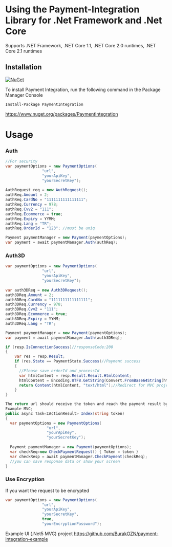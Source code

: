 # Using the Payment-Integration Library for .Net Framework and .Net Core

Supports .NET Framework, .NET Core 1.1, .NET Core 2.0 runtimes, .NET Core 2.1 runtimes
## Installation
[![NuGet](https://img.shields.io/nuget/v/paymentintegration.svg)](https://www.nuget.org/packages/PaymentIntegration)

To install Payment Integration, run the following command in the Package Manager Console

```
Install-Package PaymentIntegration
```
https://www.nuget.org/packages/PaymentIntegration

# Usage
### Auth

```csharp
//For security
var paymentOptions = new PaymentOptions(
                "url",
                "yourApiKey",
                "yourSecretKey");
                
AuthRequest req = new AuthRequest();
authReq.Amount = 2;
authReq.CardNo = "1111111111111111";
authReq.Currency = 978;
authReq.Cvv2 = "111";
authReq.Ecommerce = true;
authReq.Expiry = YYMM;
authReq.Lang = "TR";
authReq.OrderId = "123"; //must be uniq

Payment paymentManager = new Payment(paymentOptions);
var payment = await paymentManager.Auth(authReq);
```
### Auth3D

```csharp
var paymentOptions = new PaymentOptions(
                "url",
                "yourApiKey",
                "yourSecretKey");
                
var auth3DReq = new Auth3DRequest();
auth3DReq.Amount = 2;
auth3DReq.CardNo = "1111111111111111";
auth3DReq.Currency = 978;
auth3DReq.Cvv2 = "111";
auth3DReq.Ecommerce = true;
auth3DReq.Expiry = YYMM;
auth3DReq.Lang = "TR";

Payment paymentManager = new Payment(paymentOptions);
var payment = await paymentManager.Auth(auth3DReq);

if (resp.IsConnectionSuccess)//responseCode:200
{
    var res = resp.Result;
    if (res.State == PaymentState.Success)//Payment success
    {
      //Please save orderId and processId
      var htmlContent = resp.Result.Result.HtmlContent;
      htmlContent = Encoding.UTF8.GetString(Convert.FromBase64String(htmlContent));
      return Content(htmlContent, "text/html");//Redirect for MVC project
    }
}

The return url should receive the token and reach the payment result by checking.
Example MVC;
public async Task<IActionResult> Index(string token)
{
  var paymentOptions = new PaymentOptions(
                  "url",
                  "yourApiKey",
                  "yourSecretKey");
                  
  Payment paymentManager = new Payment(paymentOptions);
  var checkReq=new CheckPaymentRequest() { Token = token }
  var checkResp = await paymentManager.CheckPayment(checkReq);
  //you can save response data or show your screen
}
```
### Use Encryption
If you want the request to be encrypted
```csharp
var paymentOptions = new PaymentOptions(
                "url",
                "yourApiKey",
                "yourSecretKey",
                true,
                "yourEncryptionPassword");
```
Example UI (.Net5 MVC) project https://github.com/BurakOZN/payment-integration-example
